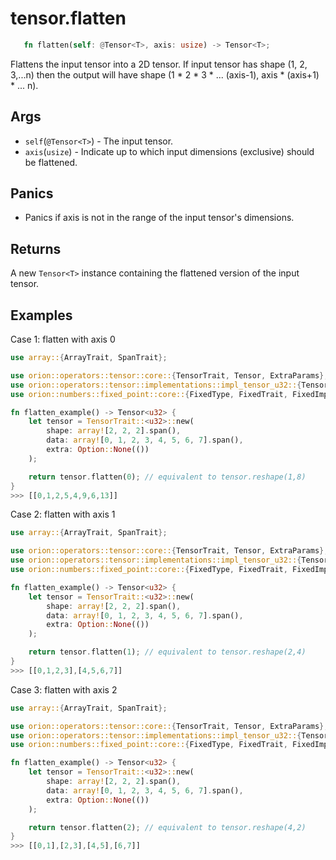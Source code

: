 # tensor.flatten

```rust 
   fn flatten(self: @Tensor<T>, axis: usize) -> Tensor<T>;
```

Flattens the input tensor into a 2D tensor. 
If input tensor has shape (1, 2, 3,...n) then the output will have shape
(1 * 2 * 3 * ... (axis-1), axis * (axis+1) * ... n).

## Args

* `self`(`@Tensor<T>`) - The input tensor.
* `axis`(`usize`) - Indicate up to which input dimensions (exclusive) should be flattened. 

## Panics

* Panics if axis is not in the range of the input tensor's dimensions.

## Returns 

A new `Tensor<T>` instance containing the flattened version of the input tensor.

## Examples

Case 1: flatten with axis 0

```rust
use array::{ArrayTrait, SpanTrait};

use orion::operators::tensor::core::{TensorTrait, Tensor, ExtraParams};
use orion::operators::tensor::implementations::impl_tensor_u32::{Tensor_u32};
use orion::numbers::fixed_point::core::{FixedType, FixedTrait, FixedImpl};

fn flatten_example() -> Tensor<u32> {
    let tensor = TensorTrait::<u32>::new(
        shape: array![2, 2, 2].span(),
        data: array![0, 1, 2, 3, 4, 5, 6, 7].span(),
        extra: Option::None(())
    );

    return tensor.flatten(0); // equivalent to tensor.reshape(1,8)
}
>>> [[0,1,2,5,4,9,6,13]]
```

Case 2: flatten with axis 1

```rust
use array::{ArrayTrait, SpanTrait};

use orion::operators::tensor::core::{TensorTrait, Tensor, ExtraParams};
use orion::operators::tensor::implementations::impl_tensor_u32::{Tensor_u32};
use orion::numbers::fixed_point::core::{FixedType, FixedTrait, FixedImpl};

fn flatten_example() -> Tensor<u32> {
    let tensor = TensorTrait::<u32>::new(
        shape: array![2, 2, 2].span(),
        data: array![0, 1, 2, 3, 4, 5, 6, 7].span(),
        extra: Option::None(())
    );

    return tensor.flatten(1); // equivalent to tensor.reshape(2,4)
}
>>> [[0,1,2,3],[4,5,6,7]]
```

Case 3: flatten with axis 2

```rust
use array::{ArrayTrait, SpanTrait};

use orion::operators::tensor::core::{TensorTrait, Tensor, ExtraParams};
use orion::operators::tensor::implementations::impl_tensor_u32::{Tensor_u32};
use orion::numbers::fixed_point::core::{FixedType, FixedTrait, FixedImpl};

fn flatten_example() -> Tensor<u32> {
    let tensor = TensorTrait::<u32>::new(
        shape: array![2, 2, 2].span(),
        data: array![0, 1, 2, 3, 4, 5, 6, 7].span(),
        extra: Option::None(())
    );

    return tensor.flatten(2); // equivalent to tensor.reshape(4,2)
}
>>> [[0,1],[2,3],[4,5],[6,7]]
```

